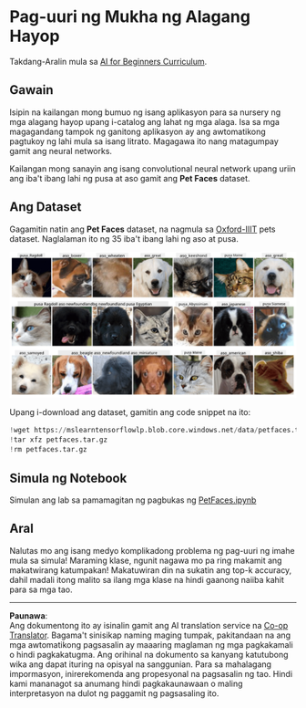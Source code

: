 <!--
CO_OP_TRANSLATOR_METADATA:
{
  "original_hash": "f3d2cee9cb3c52160419e560c57a690e",
  "translation_date": "2025-08-28T02:30:12+00:00",
  "source_file": "lessons/4-ComputerVision/07-ConvNets/lab/README.md",
  "language_code": "tl"
}
-->
# Pag-uuri ng Mukha ng Alagang Hayop

Takdang-Aralin mula sa [AI for Beginners Curriculum](https://github.com/microsoft/ai-for-beginners).

## Gawain

Isipin na kailangan mong bumuo ng isang aplikasyon para sa nursery ng mga alagang hayop upang i-catalog ang lahat ng mga alaga. Isa sa mga magagandang tampok ng ganitong aplikasyon ay ang awtomatikong pagtukoy ng lahi mula sa isang litrato. Magagawa ito nang matagumpay gamit ang neural networks.

Kailangan mong sanayin ang isang convolutional neural network upang uriin ang iba't ibang lahi ng pusa at aso gamit ang **Pet Faces** dataset.

## Ang Dataset

Gagamitin natin ang **Pet Faces** dataset, na nagmula sa [Oxford-IIIT](https://www.robots.ox.ac.uk/~vgg/data/pets/) pets dataset. Naglalaman ito ng 35 iba't ibang lahi ng aso at pusa.

![Dataset na ating gagamitin](../../../../../../translated_images/data.50b2a9d5484bdbf0f52f5765b381cec9efe2bd296a98f007f90bedb6ac67f2a8.tl.png)

Upang i-download ang dataset, gamitin ang code snippet na ito:

```python
!wget https://mslearntensorflowlp.blob.core.windows.net/data/petfaces.tar.gz
!tar xfz petfaces.tar.gz
!rm petfaces.tar.gz
```

## Simula ng Notebook

Simulan ang lab sa pamamagitan ng pagbukas ng [PetFaces.ipynb](PetFaces.ipynb)

## Aral

Nalutas mo ang isang medyo komplikadong problema ng pag-uuri ng imahe mula sa simula! Maraming klase, ngunit nagawa mo pa ring makamit ang makatwirang katumpakan! Makatuwiran din na sukatin ang top-k accuracy, dahil madali itong malito sa ilang mga klase na hindi gaanong naiiba kahit para sa mga tao.

---

**Paunawa**:  
Ang dokumentong ito ay isinalin gamit ang AI translation service na [Co-op Translator](https://github.com/Azure/co-op-translator). Bagama't sinisikap naming maging tumpak, pakitandaan na ang mga awtomatikong pagsasalin ay maaaring maglaman ng mga pagkakamali o hindi pagkakatugma. Ang orihinal na dokumento sa kanyang katutubong wika ang dapat ituring na opisyal na sanggunian. Para sa mahalagang impormasyon, inirerekomenda ang propesyonal na pagsasalin ng tao. Hindi kami mananagot sa anumang hindi pagkakaunawaan o maling interpretasyon na dulot ng paggamit ng pagsasaling ito.
